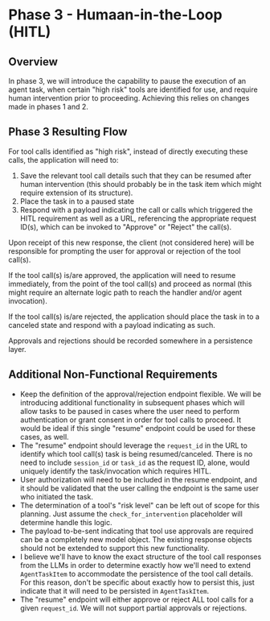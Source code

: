 # Phase 3 - Humaan-in-the-Loop (HITL)

## Overview
In phase 3, we will introduce the capability to pause the execution of an agent task,
when certain "high risk" tools are identified for use, and require human intervention
prior to proceeding. Achieving this relies on changes made in phases 1 and 2.

## Phase 3 Resulting Flow
For tool calls identified as "high risk", instead of directly executing these calls, the
application will need to:

1. Save the relevant tool call details such that they can be resumed after human
   intervention (this should probably be in the task item which might require extension
   of its structure).
2. Place the task in to a paused state
3. Respond with a payload indicating the call or calls which triggered the HITL
   requirement as well as a URL, referencing the appropriate request ID(s), which can
   be invoked to "Approve" or "Reject" the call(s).

Upon receipt of this new response, the client (not considered here) will be responsible
for prompting the user for approval or rejection of the tool call(s).

If the tool call(s) is/are approved, the application will need to resume immediately,
from the point of the tool call(s) and proceed as normal (this might require an
alternate logic path to reach the handler and/or agent invocation).

If the tool call(s) is/are rejected, the application should place the task in to a
canceled state and respond with a payload indicating as such.

Approvals and rejections should be recorded somewhere in a persistence layer.

## Additional Non-Functional Requirements
- Keep the definition of the approval/rejection endpoint flexible. We will be
  introducing additional functionality in subsequent phases which will allow tasks to be
  paused in cases where the user need to perform authentication or grant consent in
  order for tool calls to proceed. It would be ideal if this single "resume" endpoint
  could be used for these cases, as well.
- The "resume" endpoint should leverage the `request_id` in the URL to identify which
  tool call(s) task is being resumed/canceled. There is no need to include `session_id`
  or `task_id` as the request ID, alone, would uniquely identify the task/invocation
  which requires HITL.
- User authorization will need to be included in the resume endpoint, and it should be
  validated that the user calling the endpoint is the same user who initiated the task. 
- The determination of a tool's "risk level" can be left out of scope for this planning.
  Just assume the `check_for_intervention` placeholder will determine handle this logic.
- The payload to-be-sent indicating that tool use approvals are required can be a
  completely new model object. The existing response objects should not be extended to
  support this new functionality.
- I believe we'll have to know the exact structure of the tool call responses from the
  LLMs in order to determine exactly how we'll need to extend `AgentTaskItem` to
  accommodate the persistence of the tool call details. For this reason, don't be
  specific about exactly how to persist this, just indicate that it will need to be
  persisted in `AgentTaskItem`.
- The "resume" endpoint will either approve or reject ALL tool calls for a given
  `request_id`. We will not support partial approvals or rejections.